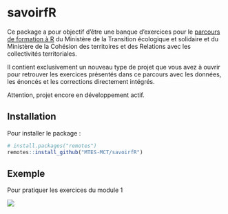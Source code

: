 
<!-- README.md is generated from README.Rmd. Please edit that file -->

# savoirfR

<!-- badges: start -->

<!-- badges: end -->

Ce package a pour objectif d’être une banque d’exercices pour le
[parcours de formation à R](https://mtes-mct.github.io/parcours-r/) du
Ministère de la Transition écologique et solidaire et du Ministère de la
Cohésion des territoires et des Relations avec les collectivités
territoriales.

Il contient exclusivement un nouveau type de projet que vous avez à
ouvrir pour retrouver les exercices présentés dans ce parcours avec les
données, les énoncés et les corrections directement intégrés.

Attention, projet encore en développement actif.

## Installation

Pour installer le package :

``` r
# install.packages("remotes")
remotes::install_github("MTES-MCT/savoirfR")
```

## Exemple

Pour pratiquer les exercices du module 1

![](man/figures/howto.gif)
